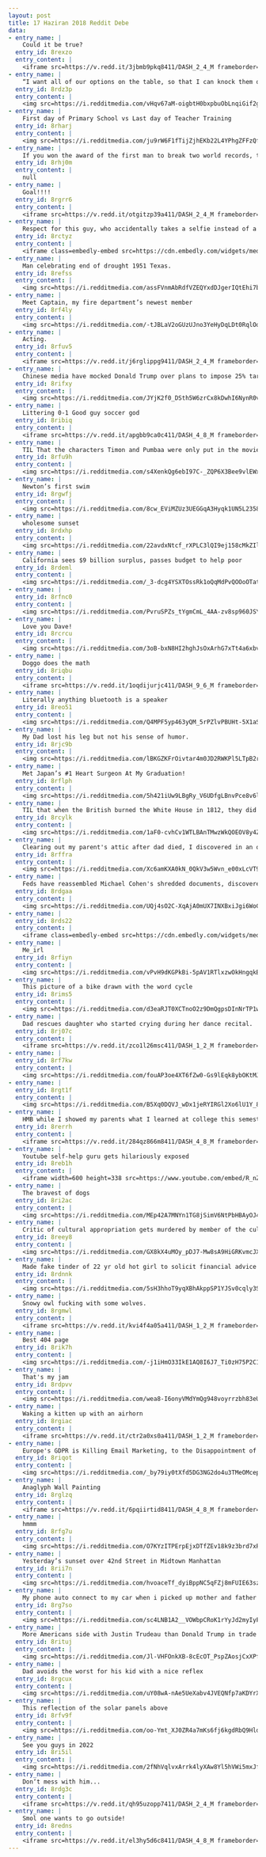 ```yaml
---
layout: post
title: 17 Haziran 2018 Reddit Debe
data:
- entry_name: |
    Could it be true?
  entry_id: 8rexzo
  entry_content: |
    <iframe src=https://v.redd.it/3jbmb9pkq8411/DASH_2_4_M frameborder=0></iframe>
- entry_name: |
    “I want all of our options on the table, so that I can knock them off”
  entry_id: 8rdz3p
  entry_content: |
    <img src=https://i.redditmedia.com/vHqv67aM-oigbtH0bxpbuObLnqiGif2gA5JUtG3qB7U.jpg?s=7141390298fcf3b6807a83617a119e42 frameborder=0>
- entry_name: |
    First day of Primary School vs Last day of Teacher Training
  entry_id: 8rharj
  entry_content: |
    <img src=https://i.redditmedia.com/ju9rW6F1fTijZjhEKb22L4YPhgZFFzQf42ONEzA2kis.jpg?s=9dab083513541e7ef853cdab26aa5d0c frameborder=0>
- entry_name: |
    If you won the award of the first man to break two world records, that would make it 3 awards, and you win the award of first man to break 3 records, now you have infinite awards
  entry_id: 8rhj0m
  entry_content: |
    null
- entry_name: |
    Goal!!!!
  entry_id: 8rgrr6
  entry_content: |
    <iframe src=https://v.redd.it/otgitzp39a411/DASH_2_4_M frameborder=0></iframe>
- entry_name: |
    Respect for this guy, who accidentally takes a selfie instead of a picture of the new Real Madrid coach
  entry_id: 8rctyz
  entry_content: |
    <iframe class=embedly-embed src=https://cdn.embedly.com/widgets/media.html?src=https%3A%2F%2Fgfycat.com%2Fifr%2FConsiderateFarflungCoyote&url=https%3A%2F%2Fgfycat.com%2FConsiderateFarflungCoyote&image=https%3A%2F%2Fthumbs.gfycat.com%2FConsiderateFarflungCoyote-size_restricted.gif&key=522baf40bd3911e08d854040d3dc5c07&type=text%2Fhtml&schema=gfycat width=460 height=258 scrolling=no frameborder=0 allowfullscreen></iframe>
- entry_name: |
    Man celebrating end of drought 1951 Texas.
  entry_id: 8refss
  entry_content: |
    <img src=https://i.redditmedia.com/assFVnmAbRdfVZEQYxdDJgerIQtEhi7bpcmN-tYLCGM.jpg?s=bde12f7837f9eddaa6680a7f4ae3dc5c frameborder=0>
- entry_name: |
    Meet Captain, my fire department’s newest member
  entry_id: 8rf4ly
  entry_content: |
    <img src=https://i.redditmedia.com/-tJBLaV2oGUzUJno3YeHyDqLDt0RqlOqFyGbcKXThxo.jpg?s=d9c19e43a4862285fdff7f5c898b7c20 frameborder=0>
- entry_name: |
    Acting.
  entry_id: 8rfuv5
  entry_content: |
    <iframe src=https://v.redd.it/j6rglippg9411/DASH_2_4_M frameborder=0></iframe>
- entry_name: |
    Chinese media have mocked Donald Trump over plans to impose 25% tariffs on $50bn worth of Chinese goods, saying wise men build bridges but fools build walls
  entry_id: 8rifxy
  entry_content: |
    <img src=https://i.redditmedia.com/JYjK2f0_DSth5W6zrCx8kDwhI6NynR0v2tSmSb92PEc.jpg?s=3e9b6c6e0d9212b29504e0fed0bbce10 frameborder=0>
- entry_name: |
    Littering 0-1 Good guy soccer god
  entry_id: 8ribiq
  entry_content: |
    <iframe src=https://v.redd.it/apgbb9ca0c411/DASH_4_8_M frameborder=0></iframe>
- entry_name: |
    TIL That the characters Timon and Pumbaa were only put in the movie The Lion King because Nathan Lane and Ernie Sabella audition so well together. They had originally auditioned for the hyenas, but were so funny that Timon and Pumbaa were created for them.
  entry_id: 8rfu9h
  entry_content: |
    <img src=https://i.redditmedia.com/s4XenkQg6ebI97C-_ZQP6X3Bee9vlEWxjDTR4j5smD8.jpg?s=89efcf638c16d5a9009107eb2653d8f0 frameborder=0>
- entry_name: |
    Newton’s first swim
  entry_id: 8rgwfj
  entry_content: |
    <img src=https://i.redditmedia.com/8cw_EViMZUz3UEGGqA3Hyqk1UN5L2358tVT9Oij5HAE.jpg?s=48b6e9b2ed3ab43ee46b0526e4486860 frameborder=0>
- entry_name: |
    wholesome sunset
  entry_id: 8rdxhp
  entry_content: |
    <img src=https://i.redditmedia.com/22avdxNtcf_rXPLC3lQI9ej158cMkZIlNrjKGbMPR7E.jpg?s=4eba5a4def2c533e262fb4e0cc90bf74 frameborder=0>
- entry_name: |
    California sees $9 billion surplus, passes budget to help poor
  entry_id: 8rdeml
  entry_content: |
    <img src=https://i.redditmedia.com/_3-dcg4YSXTOssRk1oQqMdPvQOOoOTatmUSGmO2vSv0.jpg?s=812c234b95c0f9d2c07f9ab3ce67edd0 frameborder=0>
- entry_name: |
  entry_id: 8rfnc0
  entry_content: |
    <img src=https://i.redditmedia.com/PvruSPZs_tYgmCmL_4AA-zv8sp960JSYuaI4ve_02i4.png?s=75022b76c647b8991dcbf3bad9e9f421 frameborder=0>
- entry_name: |
    Love you Dave!
  entry_id: 8rcrcu
  entry_content: |
    <img src=https://i.redditmedia.com/3oB-bxN8HI2hghJsOxArhG7xTt4a6xbv7jowDHCbYH0.jpg?s=1533c20ebae79da884bede399c434a6a frameborder=0>
- entry_name: |
    Doggo does the math
  entry_id: 8riqbu
  entry_content: |
    <iframe src=https://v.redd.it/1oqdijurjc411/DASH_9_6_M frameborder=0></iframe>
- entry_name: |
    Literally anything bluetooth is a speaker
  entry_id: 8reo51
  entry_content: |
    <img src=https://i.redditmedia.com/Q4MPF5yp463yQM_5rPZlvPBUHt-5X1aSnxMhcoFmk_4.jpg?s=b73bd44a70e020c4f2891732d10beaa0 frameborder=0>
- entry_name: |
    My Dad lost his leg but not his sense of humor.
  entry_id: 8rjc9b
  entry_content: |
    <img src=https://i.redditmedia.com/lBKGZKFrOivtar4m0JD2RWKPl5LTpB2rInrC49fO2ss.jpg?s=7db94ab0e4c76599562de80592c14a3f frameborder=0>
- entry_name: |
    Met Japan’s #1 Heart Surgeon At My Graduation!
  entry_id: 8rflph
  entry_content: |
    <img src=https://i.redditmedia.com/5h421iUw9LBgRy_V6UDfgLBnvPce8v6lnQDUDfc0Dtc.jpg?s=d19935582d7dbe7de9a7da3bdfa7c9ab frameborder=0>
- entry_name: |
    TIL that when the British burned the White House in 1812, they did not burn the Marine Barricks or the Commandant's House out of respect for the honorable conduct of the Marines at the Battle of Bladensburg
  entry_id: 8rcylk
  entry_content: |
    <img src=https://i.redditmedia.com/1aF0-cvhCv1WTLBAnTMwzWkQOEOV8y4ZtJ55s4_Ie1c.jpg?s=c388f2b505cbf06c67dad561ef039154 frameborder=0>
- entry_name: |
    Clearing out my parent's attic after dad died, I discovered in an old battered briefcase that from 1954 to 1957, my mum was pen pals with Peter Cushing!
  entry_id: 8rffra
  entry_content: |
    <img src=https://i.redditmedia.com/Xc6amKXA0kN_0QkV3w5Wvn_e00xLcVT9dXSDhC5x9KE.jpg?s=e535c2a55082b496a73bcac04e9c85eb frameborder=0>
- entry_name: |
    Feds have reassembled Michael Cohen's shredded documents, discovered over 700 pages of encrypted messages
  entry_id: 8rdgaa
  entry_content: |
    <img src=https://i.redditmedia.com/UQj4sO2C-XqAjA0mUX7INXBxiJgi6WoCmc65bUEdH2U.jpg?s=44d922db2cef44e4d2e5b7f19bae761e frameborder=0>
- entry_name: |
  entry_id: 8rds22
  entry_content: |
    <iframe class=embedly-embed src=https://cdn.embedly.com/widgets/media.html?src=https%3A%2F%2Fwww.clippituser.tv%2Fc%2Ftwitter%2Fellrgq&url=https%3A%2F%2Fwww.clippituser.tv%2Fc%2Fellrgq&image=https%3A%2F%2Fclips.clippit.tv%2Fellrgq%2Fthumbnail_share.jpg&key=2aa3c4d5f3de4f5b9120b660ad850dc9&type=text%2Fhtml&schema=clippituser width=600 height=337 scrolling=no frameborder=0 allowfullscreen></iframe>
- entry_name: |
    Me_irl
  entry_id: 8rfiyn
  entry_content: |
    <img src=https://i.redditmedia.com/vPvH9dKGPkBi-5pAV1RTlxzwOkHngqkB_u-ikhhuceg.jpg?s=4c26d847c420a379e8452d59289d689f frameborder=0>
- entry_name: |
    This picture of a bike drawn with the word cycle
  entry_id: 8rims5
  entry_content: |
    <img src=https://i.redditmedia.com/d3eaRJT0XCTnoO2z9DmQgpsDInNrTP1wDfiDvy9KN08.jpg?s=b88393383913419aff9fb04356cea075 frameborder=0>
- entry_name: |
    Dad rescues daughter who started crying during her dance recital.
  entry_id: 8rj07c
  entry_content: |
    <iframe src=https://v.redd.it/zco1l26msc411/DASH_1_2_M frameborder=0></iframe>
- entry_name: |
  entry_id: 8rf7kw
  entry_content: |
    <img src=https://i.redditmedia.com/fouAP3oe4XT6fZw0-Gs9lEqk8ybOKtMJv924d1AXMTc.jpg?s=3c95f9e4eb05936cb120c75cf22fa9aa frameborder=0>
- entry_name: |
  entry_id: 8rgt1f
  entry_content: |
    <img src=https://i.redditmedia.com/B5Xq0DQVJ_wDx1jeRYIRGl2Xo6lU1Y_8Rhf7E_BQpZ4.jpg?s=8c3b3a5092f6bdb139d41d20fa572c9b frameborder=0>
- entry_name: |
    HMB while I showed my parents what I learned at college this semester
  entry_id: 8rerrh
  entry_content: |
    <iframe src=https://v.redd.it/284qz866m8411/DASH_4_8_M frameborder=0></iframe>
- entry_name: |
    Youtube self-help guru gets hilariously exposed
  entry_id: 8reb1h
  entry_content: |
    <iframe width=600 height=338 src=https://www.youtube.com/embed/R_nZN_15jBo?feature=oembed&enablejsapi=1 frameborder=0 allow=autoplay; encrypted-media allowfullscreen></iframe>
- entry_name: |
    The bravest of dogs
  entry_id: 8ri2ac
  entry_content: |
    <img src=https://i.redditmedia.com/MEp42A7MNYn1TG8jSimV6NtPbHBAyOJ4mNcqDELtJiM.jpg?s=b98233f2afba05464bb7d13475061e02 frameborder=0>
- entry_name: |
    Critic of cultural appropriation gets murdered by member of the culture in question
  entry_id: 8reey8
  entry_content: |
    <img src=https://i.redditmedia.com/GX8kX4uMOy_pDJ7-Mw8sA9HiGRKvmcJXasT5SftwjTE.png?s=84cbbe5a69e4df85db4597d274cf85b9 frameborder=0>
- entry_name: |
    Made fake tinder of 22 yr old hot girl to solicit financial advice from old men looking for sugar babies
  entry_id: 8rdnnk
  entry_content: |
    <img src=https://i.redditmedia.com/5sH3hhoT9yqXBhAkppSP1YJSv0cqly3Si1xHYGiCiF8.png?s=d35c3bce6771679d22656beb016ddec0 frameborder=0>
- entry_name: |
    Snowy owl fucking with some wolves.
  entry_id: 8rgmwl
  entry_content: |
    <iframe src=https://v.redd.it/kvi4f4a05a411/DASH_1_2_M frameborder=0></iframe>
- entry_name: |
    Best 404 page
  entry_id: 8rik7h
  entry_content: |
    <img src=https://i.redditmedia.com/-j1iHmO33IkE1AQ8I6J7_Ti0zH75P2C143TtqCowlpc.png?s=ec8e488f3820eac31f7ee8331c12565b frameborder=0>
- entry_name: |
    That's my jam
  entry_id: 8rdpvv
  entry_content: |
    <img src=https://i.redditmedia.com/wea8-I6onyVMdYmQg948voyrrzbh83eUBbxH07_YlvI.png?s=fb04e0785ee02b57f61074f49b09962e frameborder=0>
- entry_name: |
    Waking a kitten up with an airhorn
  entry_id: 8rgiac
  entry_content: |
    <iframe src=https://v.redd.it/ctr2a0xs0a411/DASH_1_2_M frameborder=0></iframe>
- entry_name: |
    Europe's GDPR is Killing Email Marketing, to the Disappointment of No One
  entry_id: 8riqot
  entry_content: |
    <img src=https://i.redditmedia.com/_by79iy0tXfd5DG3NG2do4u3TMeOMcepUBNVfXwRSdQ.jpg?s=44885cda0df3f284ca51fef18e6c4dae frameborder=0>
- entry_name: |
    Anaglyph Wall Painting
  entry_id: 8rglzq
  entry_content: |
    <iframe src=https://v.redd.it/6pqiirtid8411/DASH_4_8_M frameborder=0></iframe>
- entry_name: |
    hmmm
  entry_id: 8rfg7u
  entry_content: |
    <img src=https://i.redditmedia.com/O7KYzITPErpEjxDTfZEv18k9z3brd7xPjb1bLbRwAQM.jpg?s=a9fb09a96e3dc954ef986c4db541030b frameborder=0>
- entry_name: |
    Yesterday’s sunset over 42nd Street in Midtown Manhattan
  entry_id: 8rii7n
  entry_content: |
    <img src=https://i.redditmedia.com/hvoaceTf_dyiBppNC5qFZj8mFUIE63szARHATOEo_GE.jpg?s=e356a10745e152ad0fe4dc4324afb68a frameborder=0>
- entry_name: |
    My phone auto connect to my car when i picked up mother and father in law...didn't notice till they pointed it out...
  entry_id: 8rg7so
  entry_content: |
    <img src=https://i.redditmedia.com/sc4LNB1A2__VOWbpCRoK1rYyJd2myIyFj1LIL5ePoRc.jpg?s=9885d8009615d4a5df504c988f784f82 frameborder=0>
- entry_name: |
    More Americans side with Justin Trudeau than Donald Trump in trade spat: Ipsos poll
  entry_id: 8rituj
  entry_content: |
    <img src=https://i.redditmedia.com/Jl-VHFOnkXB-8cEcOT_PspZAosjCxXPfswdep4tNH2Y.jpg?s=ab0d5515eeaa44f77cd617be65831470 frameborder=0>
- entry_name: |
    Dad avoids the worst for his kid with a nice reflex
  entry_id: 8rgcux
  entry_content: |
    <img src=https://i.redditmedia.com/uY08wA-nAe5UeXabv4JVEQNfp7aKDYrX0e7UcY9WI08.gif?fm=jpg&s=b1e07b5fce2819844fe607c5b372fddd frameborder=0>
- entry_name: |
    This reflection of the solar panels above
  entry_id: 8rfv9f
  entry_content: |
    <img src=https://i.redditmedia.com/oo-Ymt_XJ0ZR4a7mKs6fj6kgdRbQ9HldUSM2oQAr1l0.jpg?s=467b6aba0193a6fa5fe769d14df713b7 frameborder=0>
- entry_name: |
    See you guys in 2022
  entry_id: 8ri5il
  entry_content: |
    <img src=https://i.redditmedia.com/2fNhVqlvxArrk4lyXAw8Yl5hVWi5mxJf8IhiR4qnzu8.jpg?s=69a13207aa2a5a021f913d693e5fa9af frameborder=0>
- entry_name: |
    Don‘t mess with him...
  entry_id: 8rdg3c
  entry_content: |
    <iframe src=https://v.redd.it/qh95uzopp7411/DASH_2_4_M frameborder=0></iframe>
- entry_name: |
    Smol one wants to go outside!
  entry_id: 8redns
  entry_content: |
    <iframe src=https://v.redd.it/el3hy5d6c8411/DASH_4_8_M frameborder=0></iframe>
---
```

